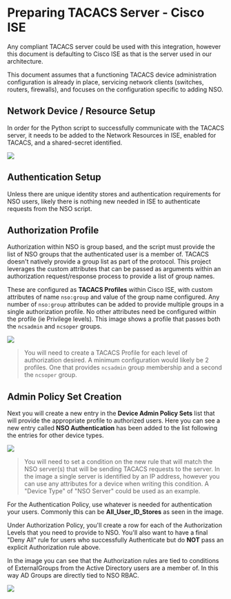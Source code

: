 # Preparing TACACS Server - Cisco ISE
Any compliant TACACS server could be used with this integration, however this document is defaulting to Cisco ISE as that is the server used in our architecture.

This document assumes that a functioning TACACS device administration configuration is already in place, servicing network clients (switches, routers, firewalls), and focuses on the configuration specific to adding NSO.  

## Network Device / Resource Setup 
In order for the Python script to successfully communicate with the TACACS server, it needs to be added to the Network Resources in ISE, enabled for TACACS, and a shared-secret identified. 

![](resources/ise-nso-netdevice.png)

## Authentication Setup 
Unless there are unique identity stores and authentication requirements for NSO users, likely there is nothing new needed in ISE to authenticate requests from the NSO script. 

## Authorization Profile
Authorization within NSO is group based, and the script must provide the list of NSO groups that the authenticated user is a member of.  TACACS doesn't natively provide a group list as part of the protocol.  This project leverages the custom attributes that can be passed as arguments within an authorization request/response process to provide a list of group names.  

These are configured as **TACACS Profiles** within Cisco ISE, with custom attributes of name `nso:group` and value of the group name configured.  Any number of `nso:group` attributes can be added to provide multiple groups in a single authorization profile. No other attributes need be configured within the profile (ie Privilege levels). This image shows a profile that passes both the `ncsadmin` and `ncsoper` groups.  

![](resources/ise-tacacs-profile-admin.png)

> You will need to create a TACACS Profile for each level of authorization desired.  A minimum configuration would likely be 2 profiles.  One that provides `ncsadmin` group membership and a second the `ncsoper` group.

## Admin Policy Set Creation 
Next you will create a new entry in the **Device Admin Policy Sets** list that will provide the appropriate profile to authorized users.  Here you can see a new entry called **NSO Authentication** has been added to the list following the entries for other device types.  

![](resources/ise-tacacs-policy-sets.png)

> You will need to set a condition on the new rule that will match the NSO server(s) that will be sending TACACS requests to the server.  In the image a single server is identified by an IP address, however you can use any attributes for a device when writing this condition.  A "Device Type" of "NSO Server" could be used as an example. 

For the Authentication Policy, use whatever is needed for authentication your users.  Commonly this can be **All_User_ID_Stores** as seen in the image.  

Under Authorization Policy, you'll create a row for each of the Authorization Levels that you need to provide to NSO.  You'll also want to have a final "Deny All" rule for users who successfully Authenticate but do **NOT** pass an explicit Authorization rule above.

In the image you can see that the Authorization rules are tied to conditions of ExternalGroups from the Active Directory users are a member of.  In this way AD Groups are directly tied to NSO RBAC. 

![](resources/ise-tacacs-nso-policy-set.png)